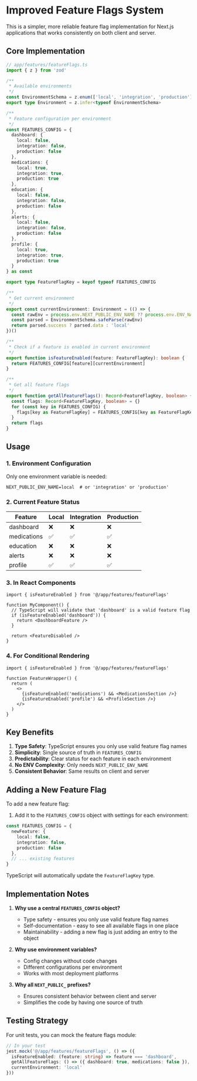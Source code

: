 # Improved Feature Flags System

This is a simpler, more reliable feature flag implementation for Next.js applications that works consistently on both client and server.

## Core Implementation

```typescript
// app/features/featureFlags.ts
import { z } from 'zod'

/**
 * Available environments
 */
const EnvironmentSchema = z.enum(['local', 'integration', 'production'])
export type Environment = z.infer<typeof EnvironmentSchema>

/**
 * Feature configuration per environment
 */
const FEATURES_CONFIG = {
  dashboard: {
    local: false,
    integration: false,
    production: false
  },
  medications: {
    local: true,
    integration: true,
    production: true
  },
  education: {
    local: false,
    integration: false,
    production: false
  },
  alerts: {
    local: false,
    integration: false,
    production: false
  },
  profile: {
    local: true,
    integration: true,
    production: true
  }
} as const

export type FeatureFlagKey = keyof typeof FEATURES_CONFIG

/**
 * Get current environment
 */
export const currentEnvironment: Environment = (() => {
  const rawEnv = process.env.NEXT_PUBLIC_ENV_NAME ?? process.env.ENV_NAME ?? 'local'
  const parsed = EnvironmentSchema.safeParse(rawEnv)
  return parsed.success ? parsed.data : 'local'
})()

/**
 * Check if a feature is enabled in current environment
 */
export function isFeatureEnabled(feature: FeatureFlagKey): boolean {
  return FEATURES_CONFIG[feature][currentEnvironment]
}

/**
 * Get all feature flags
 */
export function getAllFeatureFlags(): Record<FeatureFlagKey, boolean> {
  const flags: Record<FeatureFlagKey, boolean> = {}
  for (const key in FEATURES_CONFIG) {
    flags[key as FeatureFlagKey] = FEATURES_CONFIG[key as FeatureFlagKey][currentEnvironment]
  }
  return flags
}
```

## Usage

### 1. Environment Configuration

Only one environment variable is needed:
```env
NEXT_PUBLIC_ENV_NAME=local  # or 'integration' or 'production'
```

### 2. Current Feature Status

| Feature      | Local | Integration | Production |
|--------------|-------|-------------|------------|
| dashboard    | ❌    | ❌         | ❌         |
| medications  | ✅    | ✅         | ✅         |
| education    | ❌    | ❌         | ❌         |
| alerts       | ❌    | ❌         | ❌         |
| profile      | ✅    | ✅         | ✅         |

### 3. In React Components

```tsx
import { isFeatureEnabled } from '@/app/features/featureFlags'

function MyComponent() {
  // TypeScript will validate that 'dashboard' is a valid feature flag
  if (isFeatureEnabled('dashboard')) {
    return <DashboardFeature />
  }
  
  return <FeatureDisabled />
}
```

### 4. For Conditional Rendering

```tsx
import { isFeatureEnabled } from '@/app/features/featureFlags'

function FeatureWrapper() {
  return (
    <>
      {isFeatureEnabled('medications') && <MedicationsSection />}
      {isFeatureEnabled('profile') && <ProfileSection />}
    </>
  )
}
```

## Key Benefits

1. **Type Safety**: TypeScript ensures you only use valid feature flag names
2. **Simplicity**: Single source of truth in `FEATURES_CONFIG`
3. **Predictability**: Clear status for each feature in each environment
4. **No ENV Complexity**: Only needs `NEXT_PUBLIC_ENV_NAME`
5. **Consistent Behavior**: Same results on client and server

## Adding a New Feature Flag

To add a new feature flag:

1. Add it to the `FEATURES_CONFIG` object with settings for each environment:
```typescript
const FEATURES_CONFIG = {
  newFeature: {
    local: false,
    integration: false,
    production: false
  },
  // ... existing features
}
```

TypeScript will automatically update the `FeatureFlagKey` type.

## Implementation Notes

1. **Why use a central `FEATURES_CONFIG` object?**
   - Type safety - ensures you only use valid feature flag names
   - Self-documentation - easy to see all available flags in one place
   - Maintainability - adding a new flag is just adding an entry to the object

2. **Why use environment variables?**
   - Config changes without code changes
   - Different configurations per environment
   - Works with most deployment platforms

3. **Why all `NEXT_PUBLIC_` prefixes?**
   - Ensures consistent behavior between client and server
   - Simplifies the code by having one source of truth

## Testing Strategy

For unit tests, you can mock the feature flags module:

```typescript
// In your test
jest.mock('@/app/features/featureFlags', () => ({
  isFeatureEnabled: (feature: string) => feature === 'dashboard',
  getAllFeatureFlags: () => ({ dashboard: true, medications: false }),
  currentEnvironment: 'local'
}))
``` 